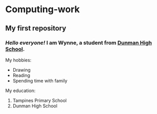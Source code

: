 # Computing-work
## My first repository
### _Hello everyone!_ I am **Wynne**, a student from [Dunman High School](https://www.dunmanhigh.moe.edu.sg).
My hobbies:
* Drawing
* Reading
* Spending time with family 

My education:
1. Tampines Primary School
2. Dunman High School

